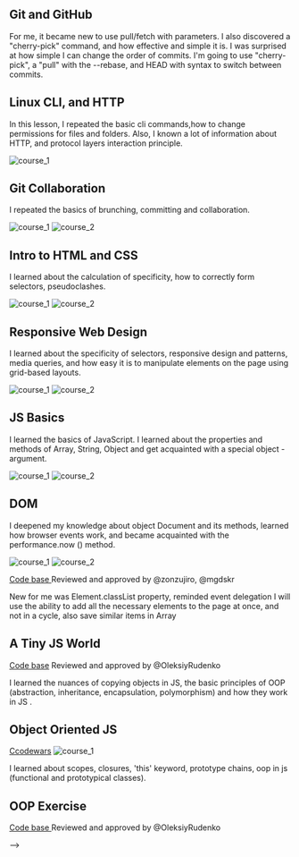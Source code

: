 ## Git and GitHub

For me, it became new to use pull/fetch with parameters. I also discovered a "cherry-pick" command, and how effective and simple it is.
I was surprised at how simple I can change the order of commits.
I'm going to use  "cherry-pick", a "pull" with the --rebase, and HEAD with syntax to switch between commits.

## Linux CLI, and HTTP

In this lesson, I repeated the basic cli commands,how to change permissions for files and folders. Also, I known a lot of information about HTTP, and protocol layers interaction principle.

![course_1](task_linux_cli/1.png)

## Git Collaboration

I repeated the basics of brunching, committing and collaboration.

![course_1](task_git_collaboration/1.png)
![course_2](task_git_collaboration/2.png)

## Intro to HTML and CSS

I learned about the calculation of specificity, how to correctly form selectors, pseudoclashes.

![course_1](task_git_html_css_intro/1.png)
![course_2](task_git_html_css_intro/2.png)

## Responsive Web Design

I learned about the specificity of selectors, responsive design and patterns, media queries, and how easy it is to manipulate elements on the page using grid-based layouts.

![course_1](task_responsive_web_design/1.png)
![course_2](task_responsive_web_design/2.png)

## JS Basics

I learned the basics of JavaScript. I learned about the properties and methods of Array, String, Object and get acquainted with a special object -  argument.

![course_1](task_js_basics/1.png)
![course_2](task_js_basics/2.png)

## DOM

I deepened my knowledge about object Document and its methods, learned how browser events work, and became acquainted with the performance.now () method.

![course_1](task_js_dom/1.png)
![course_2](task_js_dom/2.png)

[Code base ](https://github.com/IrynaY/test) Reviewed and approved by @zonzujiro, @mgdskr

New for me was Element.classList property, reminded event delegation
I will use the ability to add all the necessary elements to the page at once, and not in a cycle, also save similar items in Array


## A Tiny JS World

[Code base](https://github.com/IrynaY/a-tiny-JS-world/blob/populate-world/index.js) Reviewed and approved by @OleksiyRudenko

I learned the nuances of copying objects in JS, the basic principles of OOP (abstraction, inheritance, encapsulation, polymorphism) and how they work in JS .


## Object Oriented JS

[Ccodewars](https://www.codewars.com/users/Murinis28)
![course_1](task_js_oop/1.png)

<!-- [Code base ](https://github.com/IrynaY/frontend-nanodegree-arcade-game) Reviewed and approved by @ -->

I learned about scopes, closures, 'this' keyword, prototype chains, oop in js (functional and prototypical classes).

## OOP Exercise

[Code base ](https://github.com/IrynaY/a-tiny-JS-world/blob/master/index.js) Reviewed and approved by @OleksiyRudenko
<!-- https://github.com/kottans/frontend-2019-homeworks/pull/54 -->

<!-- ## Offline Web Applications

![course_1](task_offline_web_app/1.png) -->


<!-- ## Memory Pair Game

[Code base ](https://github.com/IrynaY/a-tiny-JS-world/blob/master/index.js) Reviewed and approved by @ --> -->
